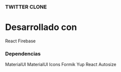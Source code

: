 ### TWITTER CLONE

# Desarrollado con

React
Firebase 

### Dependencias
MaterialUI
MaterialUI Icons
Formik
Yup
React Autosize

